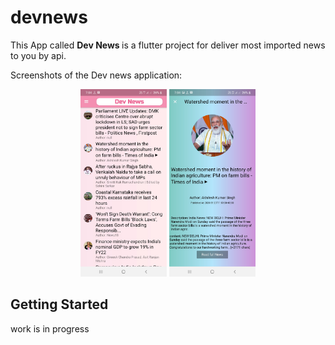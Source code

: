 # devnews

This App called <b>Dev News </b>is a flutter project for deliver most imported news to you by api.

Screenshots of the Dev news application:

<div align="center">
    <img height="300vh" alt="Dev News Screenshot 1" src="assets\images\devnewsss1.jpg" >
    <img height="300vh" alt="Dev News Screenshot 2" src="assets\images\devnewsss2.jpg" >
</div>

## Getting Started
work is in progress
